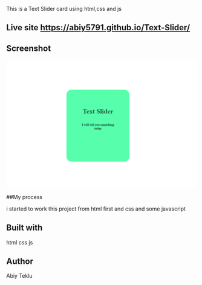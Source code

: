 This is a Text Slider card using html,css and js
## Live site https://abiy5791.github.io/Text-Slider/
## Screenshot

![ScreenShot](Screenshot.png)

##My process

i started to work this project from html first and css
and some javascript 

## Built with

html css js

## Author

Abiy Teklu
